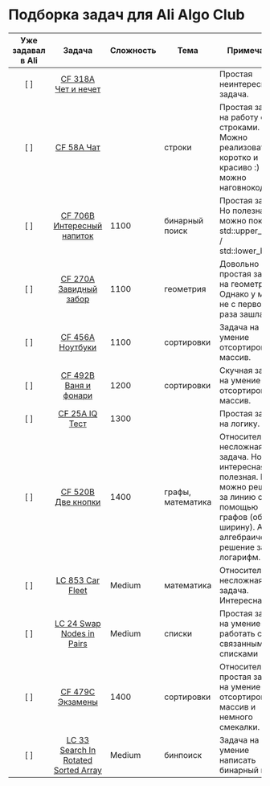 # Подборка задач для Ali Algo Club

| Уже задавал в Ali | Задача | Сложность | Тема | Примечание |
|:---:|:---:|---|---|---|
| [ ] | [CF 318A Чет и нечет](https://codeforces.com/problemset/problem/318/A) |  |  | Простая неинтересная задача. |
| [ ] | [CF 58A Чат](https://codeforces.com/problemset/problem/58/A) |  | cтроки | Простая задача на работу со строками.  Можно реализовать её коротко и красиво :) А можно наговнокодить. |
| [ ] | [CF 706B Интересный напиток](https://codeforces.com/problemset/problem/706/B) | 1100 | бинарный поиск | Простая задача. Но полезная - можно показать std::upper_bound / std::lower_bound. |
| [ ] | [CF 270A Завидный забор](https://codeforces.com/problemset/problem/270/A) | 1100 | геометрия | Довольно простая задача на геометрию. Однако у меня не с первого раза зашла) |
| [ ] | [CF 456A Ноутбуки](https://codeforces.com/problemset/problem/456/A) | 1100 | сортировки | Задача на умение отсортировать массив. |
| [ ] | [CF 492B Ваня и фонари](https://codeforces.com/problemset/problem/492/B) | 1200 | сортировки | Скучная задача на умение отсортировать массив. |
| [ ] | [CF 25A IQ Тест](https://codeforces.com/problemset/problem/25/A) | 1300 |  | Простая задача на логику. |
| [ ] | [CF 520B Две кнопки](https://codeforces.com/problemset/problem/520/B) | 1400 | графы, математика | Относительно несложная задача. Но интересная и полезная. Её можно решить за линию с помощью графов (обход в ширину). А есть алгебраическое решение за логарифм. |
| [ ] | [LC 853 Car Fleet](https://leetcode.com/problems/car-fleet/) | Medium | математика | Относительно несложная задача. Интересная. |
| [ ] | [LC 24 Swap Nodes in Pairs](https://leetcode.com/problems/swap-nodes-in-pairs/) | Medium | списки | Простая задача на умение работать со связанными списками |
| [ ] | [CF 479C Экзамены](https://codeforces.com/problemset/problem/479/C) | 1400 | сортировки | Относительно простая задача на умение отсортировать массив и немного смекалки. |
| [ ] | [LC 33 Search In Rotated Sorted Array](https://leetcode.com/problems/search-in-rotated-sorted-array/) | Medium | бинпоиск | Задача на умение написать бинарный поиск |

